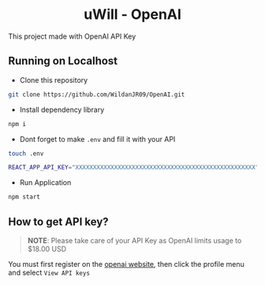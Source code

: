 <h1 align="center">uWill - OpenAI</h1>

<p>This project made with OpenAI API Key</p>

## Running on Localhost

- Clone this repository

```bash
git clone https://github.com/WildanJR09/OpenAI.git
```

- Install dependency library

```bash
npm i
```

- Dont forget to make `.env` and fill it with your API

```bash
touch .env
```

```bash
REACT_APP_API_KEY="XXXXXXXXXXXXXXXXXXXXXXXXXXXXXXXXXXXXXXXXXXXXXXXXXXX"
```

- Run Application

```bash
npm start
```

## How to get API key?

> **NOTE**: Please take care of your API Key as OpenAI limits usage to $18.00 USD

You must first register on the [openai website](https://beta.openai.com/), then click the profile menu and select `View API keys`

